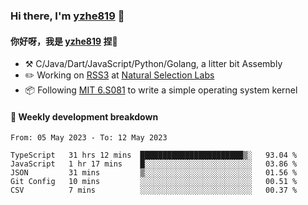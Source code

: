 ### Hi there, I'm [yzhe819](https://github.com/yzhe819) 👋

#### 你好呀，我是 [yzhe819](https://github.com/yzhe819) 捏👋

- :hammer_and_pick: C/Java/Dart/JavaScript/Python/Golang, a litter bit Assembly
- :pencil2: Working on [RSS3](https://github.com/NaturalSelectionLabs/RSS3) at [Natural Selection Labs](https://github.com/NaturalSelectionLabs)
- 📦 Following [MIT 6.S081](https://pdos.csail.mit.edu/6.S081/2020/) to write a simple operating system kernel



#### 📝 Weekly development breakdown

<!--START_SECTION:waka-->

```text
From: 05 May 2023 - To: 12 May 2023

TypeScript   31 hrs 12 mins  ███████████████████████▒░   93.04 %
JavaScript   1 hr 17 mins    █░░░░░░░░░░░░░░░░░░░░░░░░   03.86 %
JSON         31 mins         ▒░░░░░░░░░░░░░░░░░░░░░░░░   01.56 %
Git Config   10 mins         ░░░░░░░░░░░░░░░░░░░░░░░░░   00.51 %
CSV          7 mins          ░░░░░░░░░░░░░░░░░░░░░░░░░   00.37 %
```

<!--END_SECTION:waka-->



